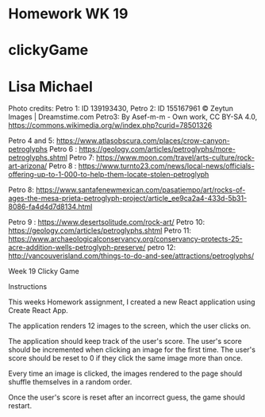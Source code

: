 # Homework WK 19 
# clickyGame
# Lisa Michael 

Photo credits: 
Petro 1: ID 139193430, 
Petro 2: ID 155167961 © Zeytun Images | Dreamstime.com
Petro3: By Asef-m-m - Own work, CC BY-SA 4.0, https://commons.wikimedia.org/w/index.php?curid=78501326

Petro 4 and 5: https://www.atlasobscura.com/places/crow-canyon-petroglyphs
Petro 6 : https://geology.com/articles/petroglyphs/more-petroglyphs.shtml
Petro 7: https://www.moon.com/travel/arts-culture/rock-art-arizona/
Petro 8 : https://www.turnto23.com/news/local-news/officials-offering-up-to-1-000-to-help-them-locate-stolen-petroglyph

Petro 8: https://www.santafenewmexican.com/pasatiempo/art/rocks-of-ages-the-mesa-prieta-petroglyph-project/article_ee9ca2a4-433d-5b31-8086-fa4d4d7d8134.html

Petro 9 : https://www.desertsolitude.com/rock-art/
Petro 10: https://geology.com/articles/petroglyphs.shtml
Petro 11: https://www.archaeologicalconservancy.org/conservancy-protects-25-acre-addition-wells-petroglyph-preserve/
petro 12: http://vancouverisland.com/things-to-do-and-see/attractions/petroglyphs/

Week 19 Clicky Game

Instructions

This weeks Homework assignment, I created a new React application using Create React App.


The application renders 12 images to the screen, which the user clicks on.


The application should keep track of the user's score. The user's score should be incremented when clicking an image for the first time. The user's score should be reset to 0 if they click the same image more than once.


Every time an image is clicked, the images rendered to the page should shuffle themselves in a random order.


Once the user's score is reset after an incorrect guess, the game should restart.



